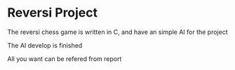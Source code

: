 # Reversi Project
The reversi chess game is written in C, and have an simple AI for the project

The AI develop is finished

All you want can be refered from report
